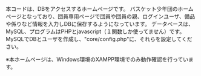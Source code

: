 本コードは、DBをアクセスするホームページです。
バスケット少年団のホームページとなっており、団員専用ページで団員や団員の親、ログインユーザ、備品や係りなど情報を入力しDBに保存するようになっています。
データベースは、MySQL、プログラムはPHPとjavascript（１関数しか使ってません）です。
MySQLでDBとユーザを作成し、"core/config.php"に、それらを設定してください。

※本ホームページは、Windows環境のXAMPP環境でのみ動作確認を行っています。


